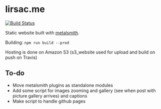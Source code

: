 # lirsac.me

[![Build Status](https://travis-ci.org/lirsacc/lirsac.me.png?branch=master)](https://travis-ci.org/lirsacc/lirsac.me)

Static website built with [metalsmith](http://metalsmith.io).

Building: `npm run build --prod`

Hosting is done on Amazon S3 (s3_website used for upload and build on push on Travis)

## To-do

+ Move metalsmith plugins as standalone modules
+ Add some script for images zooming and gallery (see when post with picture gallery arrives) and captions
+ Make script to handle github pages
